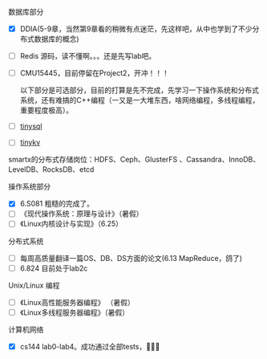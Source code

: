 数据库部分

- [x] DDIA(5-9章，当然第9章看的稍微有点迷茫，先这样吧，从中也学到了不少分布式数据库的概念)

- [ ] Redis 源码，读不懂啊。。。还是先写lab吧。

- [ ] CMU15445，目前停留在Project2，开冲！！！

  

  以下部分是可选部分，目前的打算是先不完成，先学习一下操作系统和分布式系统，还有难搞的C++编程（一又是一大堆东西，啥网络编程，多线程编程，重要程度极高）。

- [ ] [tinysql](https://github.com/tidb-incubator/tinysql)

- [ ] [tinykv](https://github.com/tidb-incubator/tinykv)

 smartx的分布式存储岗位：HDFS、Ceph、GlusterFS 、Cassandra、InnoDB、LevelDB、RocksDB、etcd 

操作系统部分

- [x] 6.S081 粗糙的完成了。
- [ ] 《现代操作系统：原理与设计》（暑假）
- [ ] 《Linux内核设计与实现》（6.25）

分布式系统

- [ ] 每周高质量翻译一篇OS、DB、DS方面的论文(6.13 MapReduce，鸽了)
- [ ] 6.824 目前处于lab2c

Unix/Linux 编程

- [ ] 《Linux高性能服务器编程》  （暑假）
- [ ] 《Linux多线程服务器编程》（暑假）

计算机网络

- [x] cs144 lab0-lab4。成功通过全部tests，🎉🎉🎉